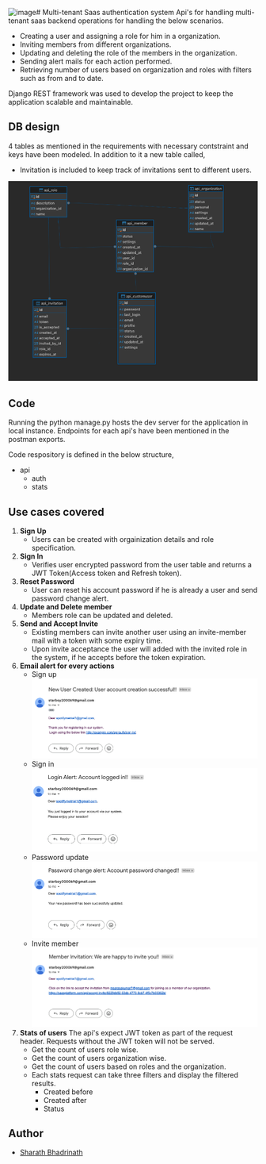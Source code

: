 ![image](https://github.com/user-attachments/assets/7b00dd3a-8d9c-4844-9504-629c7471d91d)# Multi-tenant Saas authentication system
Api's for handling multi-tenant saas backend operations for handling the below scenarios.
- Creating a user and assigning a role for him in a organization.
- Inviting members from different organizations.
- Updating and deleting the role of the members in the organization.
- Sending alert mails for each action performed.
- Retrieving number of users based on organization and roles with filters such as from and to date.

Django REST framework was used to develop the project to keep the application scalable and maintainable.

## DB design
4 tables as mentioned in the requirements with necessary contstraint and keys have been modeled. In addition to it a
new table called,
- Invitation
is included to keep track of invitations sent to different users.

![Database Schema](https://github.com/iamLUCISTAR/AuthService/blob/master/Screenshot%202024-09-14%20at%2012.14.31%20PM.png?raw=true)


## Code

Running the python manage.py hosts the dev server for the application in local instance. 
Endpoints for each api's have been mentioned in the postman exports.

Code respository is defined in the below structure,

- api
  - auth
  - stats

## Use cases covered

1. **Sign Up**
   - Users can be created with orgainization details and role specification.
2. **Sign In**
   - Verifies user encrypted password from the user table and returns a JWT Token(Access token and Refresh token).
3. **Reset Password**
   - User can reset his account password if he is already a user and send password change alert.
4. **Update and Delete member**
   - Members role can be updated and deleted.
5. **Send and Accept Invite**
   - Existing members can invite another user using an invite-member mail with a token with some expiry time.
   - Upon invite acceptance the user will added with the invited role in the system, if he accepts before the token expiration.
6. **Email alert for every actions**
   - Sign up
     ![Sign up](https://github.com/iamLUCISTAR/AuthService/blob/master/Screenshot%202024-09-14%20at%2011.49.23%20AM.png?raw=true)
   - Sign in
     ![Sign in](https://github.com/iamLUCISTAR/AuthService/blob/master/Screenshot%202024-09-14%20at%2011.49.32%20AM.png?raw=true)
   - Password update
     ![Password change](https://github.com/iamLUCISTAR/AuthService/blob/master/Screenshot%202024-09-14%20at%2011.49.43%20AM.png?raw=true)
   - Invite member
     ![Invite member](https://github.com/iamLUCISTAR/AuthService/blob/master/Screenshot%202024-09-14%20at%2011.49.52%20AM.png?raw=true)
7. **Stats of users**
   The api's expect JWT token as part of the request header. Requests without the JWT token will not be served.
   - Get the count of users role wise.
   - Get the count of users organization wise.
   - Get the count of users based on roles and the organization.
   - Each stats request can take three filters and display the filtered results.
     - Created before
     - Created after
     - Status

## Author

- [Sharath Bhadrinath](https://github.com/iamLUCISTAR)
